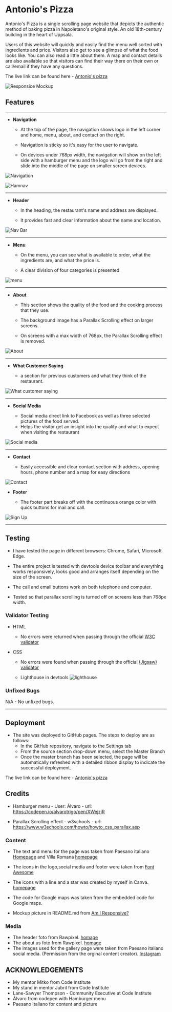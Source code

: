 # Antonio's Pizza

Antonio's Pizza is a single scrolling page website that depicts the authentic method of baking pizza in Napoletano's original style. An old 18th-century building in the heart of Uppsala.

Users of this website will quickly and easily find the menu well sorted with ingredients and price. Visitors also get to see a glimpse of what the food looks like. You can also read a little about them. A map and contact details are also available so that visitors can find their way there on their own or call/email if they have any questions.

The live link can be found here - [Antonio's pizza](https://niclastanskanen.github.io/Antonios-Pizza/)

![Responsice Mockup](./documentation/README_images/mockups.png)

## Features 
----
- __Navigation__
    - At the top of the page, the navigation shows logo in the left corner and home, menu, about, and contact on the right.

    - Navigation is sticky so it's easy for the user to navigate.

    - On devices under 768px width, the navigation will show on the left side with a hamburger menu and the logo will go from the right and slide into the middle of the page on smaller screen devices.

![Navigation](./documentation/README_images/Navigation.png)

![Hamnav](./documentation/README_images/Navigation-hamnav.png)
    
---

- __Header__

  - In the heading, the restaurant's name and address are displayed.

  - It provides fast and clear information about the name and location.

![Nav Bar](./documentation/README_images/header.png)

---

- __Menu__

  - On the menu, you can see what is available to order, what the ingredients are, and what the price is.

  - A clear division of four categories is presented

![menu](./documentation/README_images/menu.png)

---

- __About__

  - This section shows the quality of the food and the cooking process that they use.

  - The background image has a Parallax Scrolling effect on larger screens.

  - On screens with a max width of 768px, the Parallax Scrolling effect is removed.

![About](./documentation/README_images/about-us.png)

---

- __What Customer Saying__

  - a section for previous customers and what they think of the restaurant.

![What customer saying](./documentation/README_images/what-customer-saying.png)

---

- __Social Media__ 

  - Social media direct link to Facebook as well as three selected pictures of the food served.
  - Helps the visitor get an insight into the quality and what to expect when visiting the restaurant

![Social media](./documentation/README_images/social-media.png)

---

- __Contact__

  - Easily accessible and clear contact section with address, opening hours, phone number and a map for easy directions

![Contact](./documentation/README_images/contact.png)

- __Footer__

  - The footer part breaks off with the continuous orange color with quick buttons for mail and call.

![Sign Up](./documentation/README_images/footer.png)

---

## Testing 

- I have tested the page in different browsers: Chrome, Safari, Microsoft Edge.

- The entire project is tested with devtools device toolbar and everything works responsively, looks good and arranges itself depending on the size of the screen.

- The call and email buttons work on both telephone and computer.

- Tested so that parallax scrolling is turned off on screens less than 768px width.

### Validator Testing 

- HTML
  - No errors were returned when passing through the official [W3C validator](https://validator.w3.org/nu/?doc=https%3A%2F%2Fniclastanskanen.github.io%2FAntonios-Pizza%2F)

- CSS
  - No errors were found when passing through the official [(Jigsaw) validator](https://jigsaw.w3.org/css-validator/validator?uri=https%3A%2F%2Fniclastanskanen.github.io%2FAntonios-Pizza%2F&profile=css3svg&usermedium=all&warning=1&vextwarning=&lang=en)

  - Lighthouse in devtools ![lighthouse](./documentation/README_images/lighthouse.png)

### Unfixed Bugs

N/A - No unfixed bugs.

---

## Deployment

- The site was deployed to GitHub pages. The steps to deploy are as follows: 
  - In the GitHub repository, navigate to the Settings tab 
  - From the source section drop-down menu, select the Master Branch
  - Once the master branch has been selected, the page will be automatically refreshed with a detailed ribbon display to indicate the successful deployment. 

The live link can be found here - [Antonio's pizza](https://niclastanskanen.github.io/Antonios-Pizza/)

## Credits 

- Hamburger menu - User: Álvaro - url: https://codepen.io/alvarotrigo/pen/XWejzjR

- Parallax Scrolling effect - w3schools - url: https://www.w3schools.com/howto/howto_css_parallax.asp

### Content 

- The text and menu for the page was taken from Paesano italiano [Homepage](https://www.paesanoitaliano.se/meny) and Villa Romana [homepage](https://villaromana.se/index.php/meny)

- The icons in the logo,social media and footer were taken from [Font Awesome](https://fontawesome.com/)

- The icons with a line and a star was created by myself in Canva. [homepage](www.canva.com)

- The code for Google maps was taken from the embedded code for Google maps.

- Mockup picture in README.md from [Am I Responsive?](https://ui.dev/amiresponsive)

### Media

- The header foto from Rawpixel. [homage](https://www.rawpixel.com/)
- The about us foto from Rawpixel. [homage](https://www.rawpixel.com/)
- The images used for the gallery page were taken from Paesano italiano social media. (Permission from the orginal content creator). [Instagram](https://www.instagram.com/paesanouppsala/)

## ACKNOWLEDGEMENTS
- My mentor Mitko from Code Institute
- My stand in mentor Jubril from Code Institute
- Lane-Sawyer Thompson - Community Executive at Code Institute
- Álvaro from codepen with Hamburger menu
- Paesano Italiano for content and picture